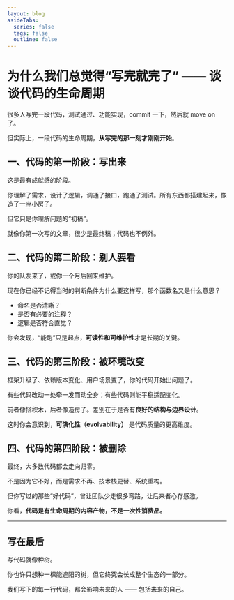 ```yaml
---
layout: blog
asideTabs:
  series: false
  tags: false
  outline: false
---
```


# 为什么我们总觉得“写完就完了” —— 谈谈代码的生命周期

很多人写完一段代码，测试通过、功能实现，commit 一下，然后就 move on 了。

但实际上，一段代码的生命周期，**从写完的那一刻才刚刚开始**。

## 一、代码的第一阶段：写出来

这是最有成就感的阶段。

你理解了需求，设计了逻辑，调通了接口，跑通了测试。所有东西都搭建起来，像造了一座小房子。

但它只是你理解问题的“初稿”。

就像你第一次写的文章，很少是最终稿；代码也不例外。

## 二、代码的第二阶段：别人要看

你的队友来了，或你一个月后回来维护。

现在你已经不记得当时的判断条件为什么要这样写，那个函数名又是什么意思？

* 命名是否清晰？
* 是否有必要的注释？
* 逻辑是否符合直觉？

你会发现，“能跑”只是起点，**可读性和可维护性**才是长期的关键。

## 三、代码的第三阶段：被环境改变

框架升级了、依赖版本变化、用户场景变了，你的代码开始出问题了。

有些代码改动一处牵一发而动全身；有些代码则能平稳适配变化。

前者像搭积木，后者像造房子。差别在于是否有**良好的结构与边界设计**。

这时你会意识到，**可演化性（evolvability）** 是代码质量的更高维度。

## 四、代码的第四阶段：被删除

最终，大多数代码都会走向归零。

不是因为它不好，而是需求不再、技术栈更替、系统重构。

但你写过的那些“好代码”，曾让团队少走很多弯路，让后来者心存感激。

你看，**代码是有生命周期的内容产物，不是一次性消费品。**

---

## 写在最后

写代码就像种树。

你也许只想种一棵能遮阳的树，但它终究会长成整个生态的一部分。

我们写下的每一行代码，都会影响未来的人 —— 包括未来的自己。
